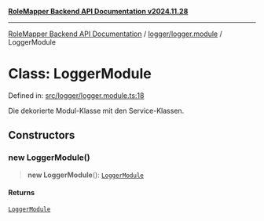 [**RoleMapper Backend API Documentation v2024.11.28**](../../../README.md)

***

[RoleMapper Backend API Documentation](../../../modules.md) / [logger/logger.module](../README.md) / LoggerModule

# Class: LoggerModule

Defined in: [src/logger/logger.module.ts:18](https://github.com/FlowCraft-AG/RoleMapper/blob/046a4446f7c1ce6f2997dfd7b028c1b4223ffb6a/backend/src/logger/logger.module.ts#L18)

Die dekorierte Modul-Klasse mit den Service-Klassen.

## Constructors

### new LoggerModule()

> **new LoggerModule**(): [`LoggerModule`](LoggerModule.md)

#### Returns

[`LoggerModule`](LoggerModule.md)
